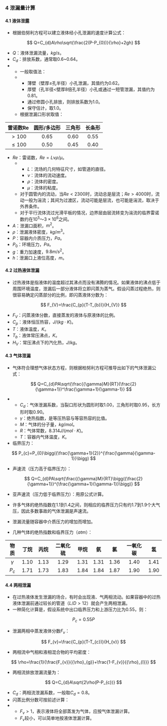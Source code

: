 ### 4 泄漏量计算

#### 4.1 液体泄露
- 根据伯努利方程可以建立液体经小孔泄漏的速度计算公式：

$$
Q=C_{d}A\rho\sqrt{\frac{2(P-P_{0})}{\rho}+2gh}
$$

- $Q$：液体泄漏流量，$kg/s$。
- $C_{d}$：排放系数，通常取0.6~0.64。
- - 一般取值法：
  - - 薄壁（壁厚≤孔半径）小孔泄漏，其值约为0.62。
    - 厚壁（孔半径<壁厚8倍孔半径）小孔或通过一短管泄漏，其值约为0.81。
    - 通过修圆小孔排放，则排放系数为1.0。
    - 保守估计，取1.0。
  - 根据泄漏口形状取值：

| 雷诺数Re  | 圆形/多边形 | 三角形 | 长条形 |
| :-------: | :---------: | :----: | :----: |
|  $>100$   |    0.65     |  0.60  |  0.55  |
| $\leq100$ |    0.50     |  0.45  |  0.40  |

- $Re$：雷诺数，$Re=L\nu\rho/\mu$。
  - - $L$：流场的几何特征尺寸，如管道的直径。
    - $\nu$：流体的流动速度。
    - $\rho$：流体的密度。
    - $\mu$：流体的粘度。
  - 对于圆管内的流动，当$Re<2300$时，流动总是层流；$Re>4000$时，流动一般为湍流；其间为过渡区，流动可能是层流，也可能是湍流，取决于外界条件。
  - 对于平行流体流过光滑平板的情况，边界层由层流转变为湍流的临界雷诺数约在$10^5～3×10^6$之间。
- $A$：泄漏口面积，$m^2$。
- $\rho$：泄漏液体密度，$kg/m^3$。
- $P$：容器内介质压力，$Pa$。
- $P_{0}$：环境压力，$Pa$。
- $g$：重力加速度，$9.8m/s^2$。
- $h$：泄漏口上液位高度，$m$。

#### 4.2 过热液体泄漏

- 过热液体是指液体的温度超过其沸点而没有沸腾的情况。如果液体的沸点低于周围环境温度，泄漏后一部分液体将立即闪蒸为蒸气。假设闪蒸过程绝热，则很容易确定闪蒸部分的比例，即闪蒸液体分数为：

$$
F_{V}=\frac{C_{p}(T-T_{b})}{H_{V}}
$$

- $F_{V}$：闪蒸液体分数，直接蒸发的液体与原液体的比例。
- $C_{p}$：液体恒压热容，$J/(kg{\cdot}K)$。
- $T$：液体温度，$K$。
- $T_{b}$：液体常压沸点，$K$。
- $H_{V}$：常压沸点下的汽化热，$J/kg$。

#### 4.3 气体泄漏

- 气体符合理想气体状态方程，则根据柏努利方程可推导出如下的气体泄漏公式：

$$
Q=C_{d}PA\sqrt{\frac{{\gamma}M}{RT}(\frac{2}{\gamma+1})^\frac{\gamma+1}{\gamma-1}}
$$

- - $C_{d}$：气体泄漏系数，当裂口形状为圆形时取1.00，三角形时取0.95，长方形时取0.90。
  - $\gamma$：绝热指数，是等压热容与等容热容的比值。
  - $M$：气体的分子量，$kg/mol$。
  - $R$：气体常数，$8.314J/(mol{\cdot}K)$。
  - $T$：容器内气体温度，$K$。
- 临界压力：

$$
P_{c}=P_{0}\bigg({\frac{\gamma+1}{2}}^{\frac{\gamma}{\gamma-1}}\bigg)
$$

- 声速流（压力高于临界压力）：

$$
Q=C_{d}PA\sqrt{\frac{{\gamma}M}{RT}\bigg({\frac{2}{\gamma+1}}^{\frac{\gamma+1}{\gamma-1}}\bigg)}
$$

- 亚声速流（压力低于临界压力）：用原公式计算。

- 许多气体的绝热指数在1.1到1.4之间，则相应的临界压力只有约1.7到1.9个大气压，因此多数事故的气体泄漏是声速流。
- 泄漏流量随容器中介质压力的增加而增加。
- 几种气体的绝热指数和临界压力（$atm$）：

|   物质   | 丁烷 | 丙烷 | 二氧化硫 | 甲烷 |  氨  |  氯  | 一氧化碳 |  氢  |
| :------: | :--: | :--: | :------: | :--: | :--: | :--: | :------: | :--: |
| $\gamma$ | 1.10 | 1.13 |   1.29   | 1.31 | 1.31 | 1.36 |   1.40   | 1.41 |
| $P_{c}$  | 1.71 | 1.73 |   1.83   | 1.84 | 1.84 | 1.87 |   1.90   | 1.90 |

#### 4.4 两相泄漏

- 在过热液体发生泄漏的场合，有时会出现液、气两相流动。如果容器中的过热液体泄漏前通过较长的管道（$L/D>12$）就会产生两相泄漏。
- 一种简化计算是，假设系统中出口临界压力和上游压力比为0.55，则：

$$
P_{c}=0.55P
$$

- 泄漏两相中蒸发液体分数$F_{v}$：

$$
F_{v}=\frac{C_{p}(T-T_{c})}{H_{v}}
$$

- 两相流中气相和液相混合物的平均密度：

$$
\rho=\frac{1}{\frac{F_{v}}{{\rho}_{g}}+\frac{1-F_{v}}{{\rho}_{l}}}
$$

- 两相流排放泄漏流量为：

$$
Q=C_{d}A\sqrt{2\rho(P-P_{c})}
$$

- $C_{d}$：两相流泄漏系数，一般取$C_{d}=0.8$。
- 闪蒸比例分数可按前述计算：
- - $F_{v}>1$，表示液体将全部蒸发为气体，应按气体泄漏计算。
  - $F_{v}$较小，可以简单地按液体泄漏计算。